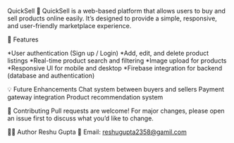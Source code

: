 QuickSell 🛒
QuickSell is a web-based platform that allows users to buy and sell products online easily. It’s designed to provide a simple, responsive, and user-friendly marketplace experience.

🚀 Features 

*User authentication (Sign up / Login)
*Add, edit, and delete product listings
*Real-time product search and filtering
*Image upload for products
*Responsive UI for mobile and desktop
*Firebase integration for backend (database and authentication)

💡 Future Enhancements
Chat system between buyers and sellers
Payment gateway integration
Product recommendation system

🤝 Contributing
Pull requests are welcome! For major changes, please open an issue first to discuss what you’d like to change.

🧑‍💻 Author
Reshu Gupta
📧 Email: reshugupta2358@gamil.com
